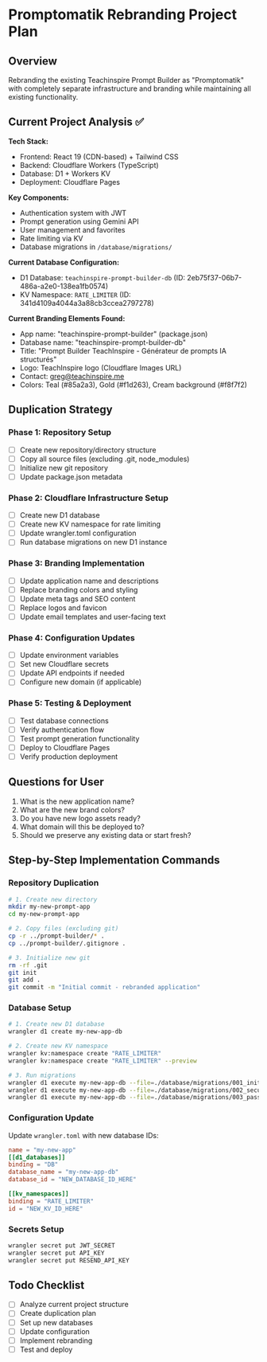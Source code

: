 # Promptomatik Rebranding Project Plan

## Overview
Rebranding the existing Teachinspire Prompt Builder as "Promptomatik" with completely separate infrastructure and branding while maintaining all existing functionality.

## Current Project Analysis ✅
**Tech Stack:**
- Frontend: React 19 (CDN-based) + Tailwind CSS
- Backend: Cloudflare Workers (TypeScript)
- Database: D1 + Workers KV
- Deployment: Cloudflare Pages

**Key Components:**
- Authentication system with JWT
- Prompt generation using Gemini API
- User management and favorites
- Rate limiting via KV
- Database migrations in `/database/migrations/`

**Current Database Configuration:**
- D1 Database: `teachinspire-prompt-builder-db` (ID: 2eb75f37-06b7-486a-a2e0-138ea1fb0574)
- KV Namespace: `RATE_LIMITER` (ID: 341d4109a4044a3a88cb3ccea2797278)

**Current Branding Elements Found:**
- App name: "teachinspire-prompt-builder" (package.json)
- Database name: "teachinspire-prompt-builder-db"
- Title: "Prompt Builder TeachInspire - Générateur de prompts IA structurés"
- Logo: TeachInspire logo (Cloudflare Images URL)
- Contact: greg@teachinspire.me
- Colors: Teal (#85a2a3), Gold (#f1d263), Cream background (#f8f7f2)

## Duplication Strategy

### Phase 1: Repository Setup
- [ ] Create new repository/directory structure
- [ ] Copy all source files (excluding .git, node_modules)
- [ ] Initialize new git repository
- [ ] Update package.json metadata

### Phase 2: Cloudflare Infrastructure Setup
- [ ] Create new D1 database
- [ ] Create new KV namespace for rate limiting
- [ ] Update wrangler.toml configuration
- [ ] Run database migrations on new D1 instance

### Phase 3: Branding Implementation
- [ ] Update application name and descriptions
- [ ] Replace branding colors and styling
- [ ] Update meta tags and SEO content
- [ ] Replace logos and favicon
- [ ] Update email templates and user-facing text

### Phase 4: Configuration Updates
- [ ] Update environment variables
- [ ] Set new Cloudflare secrets
- [ ] Update API endpoints if needed
- [ ] Configure new domain (if applicable)

### Phase 5: Testing & Deployment
- [ ] Test database connections
- [ ] Verify authentication flow
- [ ] Test prompt generation functionality
- [ ] Deploy to Cloudflare Pages
- [ ] Verify production deployment

## Questions for User
1. What is the new application name?
2. What are the new brand colors?
3. Do you have new logo assets ready?
4. What domain will this be deployed to?
5. Should we preserve any existing data or start fresh?

## Step-by-Step Implementation Commands

### Repository Duplication
```bash
# 1. Create new directory
mkdir my-new-prompt-app
cd my-new-prompt-app

# 2. Copy files (excluding git)
cp -r ../prompt-builder/* .
cp ../prompt-builder/.gitignore .

# 3. Initialize new git
rm -rf .git
git init
git add .
git commit -m "Initial commit - rebranded application"
```

### Database Setup
```bash
# 1. Create new D1 database
wrangler d1 create my-new-app-db

# 2. Create new KV namespace
wrangler kv:namespace create "RATE_LIMITER"
wrangler kv:namespace create "RATE_LIMITER" --preview

# 3. Run migrations
wrangler d1 execute my-new-app-db --file=./database/migrations/001_initial_schema.sql
wrangler d1 execute my-new-app-db --file=./database/migrations/002_security_enhancements.sql
wrangler d1 execute my-new-app-db --file=./database/migrations/003_password_reset_tokens.sql
```

### Configuration Update
Update `wrangler.toml` with new database IDs:
```toml
name = "my-new-app"
[[d1_databases]]
binding = "DB"
database_name = "my-new-app-db"
database_id = "NEW_DATABASE_ID_HERE"

[[kv_namespaces]]
binding = "RATE_LIMITER"
id = "NEW_KV_ID_HERE"
```

### Secrets Setup
```bash
wrangler secret put JWT_SECRET
wrangler secret put API_KEY
wrangler secret put RESEND_API_KEY
```

## Todo Checklist
- [ ] Analyze current project structure
- [ ] Create duplication plan
- [ ] Set up new databases
- [ ] Update configuration
- [ ] Implement rebranding
- [ ] Test and deploy